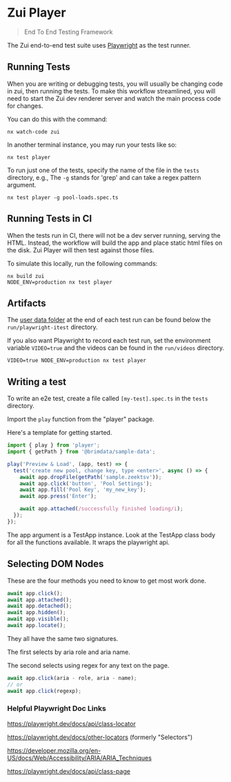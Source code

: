 # Zui Player

> End To End Testing Framework

The Zui end-to-end test suite uses [Playwright](https://playwright.dev/) as the test runner.

## Running Tests

When you are writing or debugging tests, you will usually be changing code in zui, then running the tests. To make this workflow streamlined, you will need to start the Zui dev renderer server and watch the main process code for changes.

You can do this with the command:

```
nx watch-code zui
```

In another terminal instance, you may run your tests like so:

```
nx test player
```

To run just one of the tests, specify the name of the file in the `tests` directory, e.g., The `-g` stands for 'grep' and can take a regex pattern argument.

```
nx test player -g pool-loads.spec.ts
```

## Running Tests in CI

When the tests run in CI, there will not be a dev server running, serving the HTML. Instead, the workflow will build the app and place static html files on the disk. Zui Player will then test against those files.

To simulate this locally, run the following commands:

```
nx build zui
NODE_ENV=production nx test player
```

## Artifacts

The [user data folder](https://zui.brimdata.io/docs/support/Filesystem-Paths#user-data) at the end of each test run can be found below the `run/playwright-itest` directory.

If you also want Playwright to record each test run, set the environment variable `VIDEO=true` and the videos can be found in the `run/videos` directory.

```
VIDEO=true NODE_ENV=production nx test player
```

## Writing a test

To write an e2e test, create a file called `[my-test].spec.ts` in the `tests` directory.

Import the `play` function from the "player" package.

Here's a template for getting started.

```ts
import { play } from 'player';
import { getPath } from '@brimdata/sample-data';

play('Preview & Load', (app, test) => {
  test('create new pool, change key, type <enter>', async () => {
    await app.dropFile(getPath('sample.zeektsv'));
    await app.click('button', 'Pool Settings');
    await app.fill('Pool Key', 'my_new_key');
    await app.press('Enter');

    await app.attached(/successfully finished loading/i);
  });
});
```

The app argument is a TestApp instance. Look at the TestApp class body for all the functions available. It wraps the playwright api.

## Selecting DOM Nodes

These are the four methods you need to know to get most work done.

```ts
await app.click();
await app.attached();
await app.detached();
await app.hidden();
await app.visible();
await app.locate();
```

They all have the same two signatures.

The first selects by aria role and aria name.

The second selects using regex for any text on the page.

```ts
await app.click(aria - role, aria - name);
// or
await app.click(regexp);
```

### Helpful Playwright Doc Links

https://playwright.dev/docs/api/class-locator

https://playwright.dev/docs/other-locators (formerly "Selectors")

https://developer.mozilla.org/en-US/docs/Web/Accessibility/ARIA/ARIA_Techniques

https://playwright.dev/docs/api/class-page
